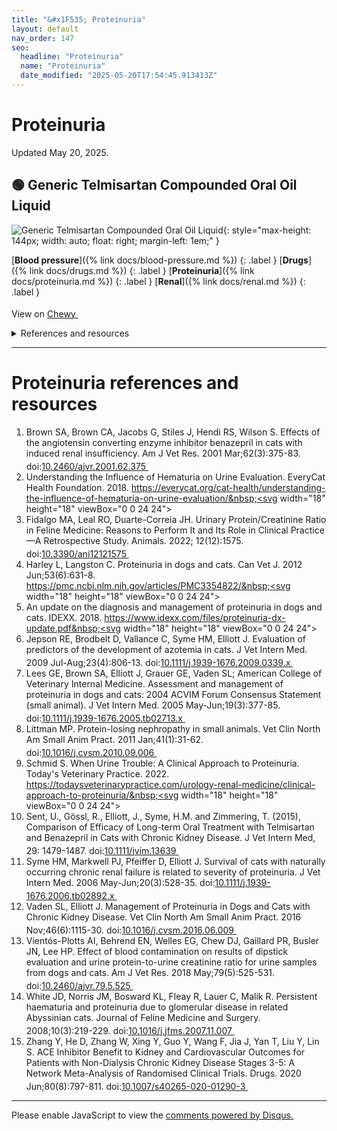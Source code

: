 ```yaml
---
title: "&#x1F535; Proteinuria"
layout: default
nav_order: 147
seo:
  headline: "Proteinuria"
  name: "Proteinuria"
  date_modified: "2025-05-20T17:54:45.913413Z"
---
```


# Proteinuria

Updated May 20, 2025.



## &#x1F7E2; Generic Telmisartan Compounded Oral Oil Liquid

![Generic Telmisartan Compounded Oral Oil Liquid](https://image.chewy.com/is/image/catalog/583926_MAIN._AC_SL600_V1659906586_.jpg){: style="max-height: 144px; width: auto; float: right; margin-left: 1em;" }

[**Blood pressure**]({% link docs/blood-pressure.md %})
{: .label }
[**Drugs**]({% link docs/drugs.md %})
{: .label }
[**Proteinuria**]({% link docs/proteinuria.md %})
{: .label }
[**Renal**]({% link docs/renal.md %})
{: .label }

View on <a href="https://www.chewy.com/dp/583926" class="external" target="_blank">Chewy&nbsp;<svg width="18" height="18" viewBox="0 0 24 24"><use xlink:href="#svg-external-link"></use></svg></a>

<details markdown="block">
<summary>References and resources</summary>

1.  Committee for Medicinal Products for Veterinary Use. CVMP assessment report for Semintra to add new strength 10 mg/ml oral solution for cats to treat systemic hypertension. European Medicines Agency. 2018. <a href="https://medicines.health.europa.eu/veterinary/es/documents/download/7b45beb0-53c0-46ab-9cd0-8f4e418a6ed6" class="external" target="_blank">https://medicines.health.europa.eu/veterinary/es/documents/download/7b45beb0-53c0-46ab-9cd0-8f4e418a6ed6&nbsp;<svg width="18" height="18" viewBox="0 0 24 24"><use xlink:href="#svg-external-link"></use></svg></a>
1.  Semintra (telmisartan oral solution) 10 mg/mL product insert. Boehringer Ingelheim Animal Health USA Inc. 2019. <a href="https://docs.boehringer-ingelheim.com/PI/Theras/Semintra_PI.pdf" class="external" target="_blank">https://docs.boehringer-ingelheim.com/PI/Theras/Semintra_PI.pdf&nbsp;<svg width="18" height="18" viewBox="0 0 24 24"><use xlink:href="#svg-external-link"></use></svg></a>
1.  Brenner BM, Cooper ME, de Zeeuw D, Keane WF, Mitch WE, Parving HH, Remuzzi G, Snapinn SM, Zhang Z, Shahinfar S; RENAAL Study Investigators. Effects of losartan on renal and cardiovascular outcomes in patients with type 2 diabetes and nephropathy. N Engl J Med. 2001 Sep 20;345(12):861-9. doi:<a href="https://doi.org/10.1056/NEJMoa011161" class="external" target="_blank">10.1056/NEJMoa011161&nbsp;<svg width="18" height="18" viewBox="0 0 24 24"><use xlink:href="#svg-external-link"></use></svg></a>
1.  Coleman AE, Brown SA, Traas AM, Bryson L, Zimmering T, Zimmerman A. Safety and efficacy of orally administered telmisartan for the treatment of systemic hypertension in cats: Results of a double-blind, placebo-controlled, randomized clinical trial. J Vet Intern Med. 2019; 33: 478-488. doi:<a href="https://doi.org/10.1111/jvim.15429" class="external" target="_blank">10.1111/jvim.15429&nbsp;<svg width="18" height="18" viewBox="0 0 24 24"><use xlink:href="#svg-external-link"></use></svg></a>
1.  Coleman A, Elliott J. Inhibition of the renin-angiotensin-aldosterone system in cats and dogs: The emerging role of angiotensin II receptor blockers. International Renal Interest Society (IRIS). 2022. <a href="http://www.iris-kidney.com/education/renin-anglotensin-aldosterone-system.html" class="external" target="_blank">http://www.iris-kidney.com/education/renin-anglotensin-aldosterone-system.html&nbsp;<svg width="18" height="18" viewBox="0 0 24 24"><use xlink:href="#svg-external-link"></use></svg></a>
1.  Girens R, Swift S. Telmisartan for Treating Systemic Hypertension. Today's Veterinary Practice. 2019. <a href="https://todaysveterinarypractice.com/pharmacology/telmisartan-for-treating-systemic-hypertension/" class="external" target="_blank">https://todaysveterinarypractice.com/pharmacology/telmisartan-for-treating-systemic-hypertension/&nbsp;<svg width="18" height="18" viewBox="0 0 24 24"><use xlink:href="#svg-external-link"></use></svg></a>
1.  Glaus TM, Elliott J, Herberich E, Zimmering T, Albrecht B. Efficacy of long-term oral telmisartan treatment in cats with hypertension: Results of a prospective European clinical trial. J Vet Intern Med. 2019; 33: 413-422. doi:<a href="https://doi.org/10.1111/jvim.15394" class="external" target="_blank">10.1111/jvim.15394&nbsp;<svg width="18" height="18" viewBox="0 0 24 24"><use xlink:href="#svg-external-link"></use></svg></a>
1.  Gordon SG, Saunders AB, Malcolm E. Angiotensin II Receptor Antagonists for Use in Animals. Merck Veterinary Manual. 2023. <a href="https://www.merckvetmanual.com/pharmacology/systemic-pharmacotherapeutics-of-the-cardiovascular-system/angiotensin-ii-receptor-antagonists-for-use-in-animals" class="external" target="_blank">https://www.merckvetmanual.com/pharmacology/systemic-pharmacotherapeutics-of-the-cardiovascular-system/angiotensin-ii-receptor-antagonists-for-use-in-animals&nbsp;<svg width="18" height="18" viewBox="0 0 24 24"><use xlink:href="#svg-external-link"></use></svg></a>
1.  Izuhara Y, Nangaku M, Inagi R, Tominaga N, Aizawa T, Kurokawa K, van Ypersele de Strihou C, Miyata T. Renoprotective properties of angiotensin receptor blockers beyond blood pressure lowering. J Am Soc Nephrol. 2005 Dec;16(12):3631-41. doi:<a href="https://doi.org/10.1681/ASN.2005050522" class="external" target="_blank">10.1681/ASN.2005050522&nbsp;<svg width="18" height="18" viewBox="0 0 24 24"><use xlink:href="#svg-external-link"></use></svg></a>
1.  Kobori H, Mori H, Masaki T, Nishiyama A. Angiotensin II blockade and renal protection. Curr Pharm Des. 2013;19(17):3033-42. doi:<a href="https://doi.org/10.2174/1381612811319170009" class="external" target="_blank">10.2174/1381612811319170009&nbsp;<svg width="18" height="18" viewBox="0 0 24 24"><use xlink:href="#svg-external-link"></use></svg></a>
1.  Lewis EJ, Hunsicker LG, Clarke WR, Berl T, Pohl MA, Lewis JB, Ritz E, Atkins RC, Rohde R, Raz I; Collaborative Study Group. Renoprotective effect of the angiotensin-receptor antagonist irbesartan in patients with nephropathy due to type 2 diabetes. N Engl J Med. 2001 Sep 20;345(12):851-60. doi:<a href="https://doi.org/10.1056/NEJMoa011303" class="external" target="_blank">10.1056/NEJMoa011303&nbsp;<svg width="18" height="18" viewBox="0 0 24 24"><use xlink:href="#svg-external-link"></use></svg></a>
1.  Sent, U., Gössl, R., Elliott, J., Syme, H.M. and Zimmering, T. (2015), Comparison of Efficacy of Long-term Oral Treatment with Telmisartan and Benazepril in Cats with Chronic Kidney Disease. J Vet Intern Med, 29: 1479-1487. doi:<a href="https://doi.org/10.1111/jvim.13639" class="external" target="_blank">10.1111/jvim.13639&nbsp;<svg width="18" height="18" viewBox="0 0 24 24"><use xlink:href="#svg-external-link"></use></svg></a>
1.  Wright JT Jr, Bakris G, Greene T, Agodoa LY, Appel LJ, Charleston J, Cheek D, Douglas-Baltimore JG, Gassman J, Glassock R, Hebert L, Jamerson K, Lewis J, Phillips RA, Toto RD, Middleton JP, Rostand SG; African American Study of Kidney Disease and Hypertension Study Group. Effect of blood pressure lowering and antihypertensive drug class on progression of hypertensive kidney disease: results from the AASK trial. JAMA. 2002 Nov 20;288(19):2421-31. doi:<a href="https://doi.org/10.1001/jama.288.19.2421" class="external" target="_blank">10.1001/jama.288.19.2421&nbsp;<svg width="18" height="18" viewBox="0 0 24 24"><use xlink:href="#svg-external-link"></use></svg></a>
1.  Zhang Y, He D, Zhang W, Xing Y, Guo Y, Wang F, Jia J, Yan T, Liu Y, Lin S. ACE Inhibitor Benefit to Kidney and Cardiovascular Outcomes for Patients with Non-Dialysis Chronic Kidney Disease Stages 3-5: A Network Meta-Analysis of Randomised Clinical Trials. Drugs. 2020 Jun;80(8):797-811. doi:<a href="https://doi.org/10.1007/s40265-020-01290-3" class="external" target="_blank">10.1007/s40265-020-01290-3&nbsp;<svg width="18" height="18" viewBox="0 0 24 24"><use xlink:href="#svg-external-link"></use></svg></a>

</details>

* * *


# Proteinuria references and resources

1.  Brown SA, Brown CA, Jacobs G, Stiles J, Hendi RS, Wilson S. Effects of the angiotensin converting enzyme inhibitor benazepril in cats with induced renal insufficiency. Am J Vet Res. 2001 Mar;62(3):375-83. doi:<a href="https://doi.org/10.2460/ajvr.2001.62.375" class="external" target="_blank">10.2460/ajvr.2001.62.375&nbsp;<svg width="18" height="18" viewBox="0 0 24 24"><use xlink:href="#svg-external-link"></use></svg></a>
1.  Understanding the Influence of Hematuria on Urine Evaluation. EveryCat Health Foundation. 2018. <a href="https://everycat.org/cat-health/understanding-the-influence-of-hematuria-on-urine-evaluation/" class="external" target="_blank">https://everycat.org/cat-health/understanding-the-influence-of-hematuria-on-urine-evaluation/&nbsp;<svg width="18" height="18" viewBox="0 0 24 24"><use xlink:href="#svg-external-link"></use></svg></a>
1.  Fidalgo MA, Leal RO, Duarte-Correia JH. Urinary Protein/Creatinine Ratio in Feline Medicine: Reasons to Perform It and Its Role in Clinical Practice—A Retrospective Study. Animals. 2022; 12(12):1575. doi:<a href="https://doi.org/10.3390/ani12121575" class="external" target="_blank">10.3390/ani12121575&nbsp;<svg width="18" height="18" viewBox="0 0 24 24"><use xlink:href="#svg-external-link"></use></svg></a>
1.  Harley L, Langston C. Proteinuria in dogs and cats. Can Vet J. 2012 Jun;53(6):631-8. <a href="https://pmc.ncbi.nlm.nih.gov/articles/PMC3354822/" class="external" target="_blank">https://pmc.ncbi.nlm.nih.gov/articles/PMC3354822/&nbsp;<svg width="18" height="18" viewBox="0 0 24 24"><use xlink:href="#svg-external-link"></use></svg></a>
1.  An update on the diagnosis and management of proteinuria in dogs and cats. IDEXX. 2018. <a href="https://www.idexx.com/files/proteinuria-dx-update.pdf" class="external" target="_blank">https://www.idexx.com/files/proteinuria-dx-update.pdf&nbsp;<svg width="18" height="18" viewBox="0 0 24 24"><use xlink:href="#svg-external-link"></use></svg></a>
1.  Jepson RE, Brodbelt D, Vallance C, Syme HM, Elliott J. Evaluation of predictors of the development of azotemia in cats. J Vet Intern Med. 2009 Jul-Aug;23(4):806-13. doi:<a href="https://doi.org/10.1111/j.1939-1676.2009.0339.x" class="external" target="_blank">10.1111/j.1939-1676.2009.0339.x&nbsp;<svg width="18" height="18" viewBox="0 0 24 24"><use xlink:href="#svg-external-link"></use></svg></a>
1.  Lees GE, Brown SA, Elliott J, Grauer GE, Vaden SL; American College of Veterinary Internal Medicine. Assessment and management of proteinuria in dogs and cats: 2004 ACVIM Forum Consensus Statement (small animal). J Vet Intern Med. 2005 May-Jun;19(3):377-85. doi:<a href="https://doi.org/10.1111/j.1939-1676.2005.tb02713.x" class="external" target="_blank">10.1111/j.1939-1676.2005.tb02713.x&nbsp;<svg width="18" height="18" viewBox="0 0 24 24"><use xlink:href="#svg-external-link"></use></svg></a>
1.  Littman MP. Protein-losing nephropathy in small animals. Vet Clin North Am Small Anim Pract. 2011 Jan;41(1):31-62. doi:<a href="https://doi.org/10.1016/j.cvsm.2010.09.006" class="external" target="_blank">10.1016/j.cvsm.2010.09.006&nbsp;<svg width="18" height="18" viewBox="0 0 24 24"><use xlink:href="#svg-external-link"></use></svg></a>
1.  Schmid S. When Urine Trouble: A Clinical Approach to Proteinuria. Today's Veterinary Practice. 2022. <a href="https://todaysveterinarypractice.com/urology-renal-medicine/clinical-approach-to-proteinuria/" class="external" target="_blank">https://todaysveterinarypractice.com/urology-renal-medicine/clinical-approach-to-proteinuria/&nbsp;<svg width="18" height="18" viewBox="0 0 24 24"><use xlink:href="#svg-external-link"></use></svg></a>
1.  Sent, U., Gössl, R., Elliott, J., Syme, H.M. and Zimmering, T. (2015), Comparison of Efficacy of Long-term Oral Treatment with Telmisartan and Benazepril in Cats with Chronic Kidney Disease. J Vet Intern Med, 29: 1479-1487. doi:<a href="https://doi.org/10.1111/jvim.13639" class="external" target="_blank">10.1111/jvim.13639&nbsp;<svg width="18" height="18" viewBox="0 0 24 24"><use xlink:href="#svg-external-link"></use></svg></a>
1.  Syme HM, Markwell PJ, Pfeiffer D, Elliott J. Survival of cats with naturally occurring chronic renal failure is related to severity of proteinuria. J Vet Intern Med. 2006 May-Jun;20(3):528-35. doi:<a href="https://doi.org/10.1111/j.1939-1676.2006.tb02892.x" class="external" target="_blank">10.1111/j.1939-1676.2006.tb02892.x&nbsp;<svg width="18" height="18" viewBox="0 0 24 24"><use xlink:href="#svg-external-link"></use></svg></a>
1.  Vaden SL, Elliott J. Management of Proteinuria in Dogs and Cats with Chronic Kidney Disease. Vet Clin North Am Small Anim Pract. 2016 Nov;46(6):1115-30. doi:<a href="https://doi.org/10.1016/j.cvsm.2016.06.009" class="external" target="_blank">10.1016/j.cvsm.2016.06.009&nbsp;<svg width="18" height="18" viewBox="0 0 24 24"><use xlink:href="#svg-external-link"></use></svg></a>
1.  Vientós-Plotts AI, Behrend EN, Welles EG, Chew DJ, Gaillard PR, Busler JN, Lee HP. Effect of blood contamination on results of dipstick evaluation and urine protein-to-urine creatinine ratio for urine samples from dogs and cats. Am J Vet Res. 2018 May;79(5):525-531. doi:<a href="https://doi.org/10.2460/ajvr.79.5.525" class="external" target="_blank">10.2460/ajvr.79.5.525&nbsp;<svg width="18" height="18" viewBox="0 0 24 24"><use xlink:href="#svg-external-link"></use></svg></a>
1.  White JD, Norris JM, Bosward KL, Fleay R, Lauer C, Malik R. Persistent haematuria and proteinuria due to glomerular disease in related Abyssinian cats. Journal of Feline Medicine and Surgery. 2008;10(3):219-229. doi:<a href="https://doi.org/10.1016/j.jfms.2007.11.007" class="external" target="_blank">10.1016/j.jfms.2007.11.007&nbsp;<svg width="18" height="18" viewBox="0 0 24 24"><use xlink:href="#svg-external-link"></use></svg></a>
1.  Zhang Y, He D, Zhang W, Xing Y, Guo Y, Wang F, Jia J, Yan T, Liu Y, Lin S. ACE Inhibitor Benefit to Kidney and Cardiovascular Outcomes for Patients with Non-Dialysis Chronic Kidney Disease Stages 3-5: A Network Meta-Analysis of Randomised Clinical Trials. Drugs. 2020 Jun;80(8):797-811. doi:<a href="https://doi.org/10.1007/s40265-020-01290-3" class="external" target="_blank">10.1007/s40265-020-01290-3&nbsp;<svg width="18" height="18" viewBox="0 0 24 24"><use xlink:href="#svg-external-link"></use></svg></a>

* * *

<div id="disqus_thread"></div>
<script>
    var disqus_config = function () {
      this.page.url = '{{ page.url | absolute_url }}';
      this.page.identifier = '{{ page.url | absolute_url }}';
    };
    (function() {
    var d = document, s = d.createElement('script');
    s.src = 'https://ckdcatsupplies.disqus.com/embed.js';
    s.setAttribute('data-timestamp', +new Date());
    (d.head || d.body).appendChild(s);
    })();
</script>
<noscript>Please enable JavaScript to view the <a href="https://disqus.com/?ref_noscript">comments powered by Disqus.</a></noscript>

<!-- Updated 2025-05-20 17:54:45.913413Z -->
